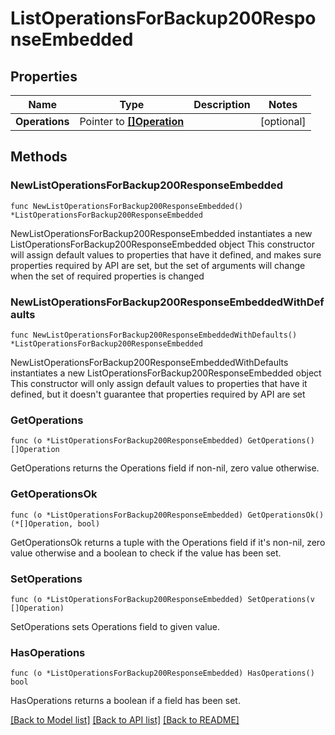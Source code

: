 # ListOperationsForBackup200ResponseEmbedded

## Properties

Name | Type | Description | Notes
------------ | ------------- | ------------- | -------------
**Operations** | Pointer to [**[]Operation**](Operation.md) |  | [optional] 

## Methods

### NewListOperationsForBackup200ResponseEmbedded

`func NewListOperationsForBackup200ResponseEmbedded() *ListOperationsForBackup200ResponseEmbedded`

NewListOperationsForBackup200ResponseEmbedded instantiates a new ListOperationsForBackup200ResponseEmbedded object
This constructor will assign default values to properties that have it defined,
and makes sure properties required by API are set, but the set of arguments
will change when the set of required properties is changed

### NewListOperationsForBackup200ResponseEmbeddedWithDefaults

`func NewListOperationsForBackup200ResponseEmbeddedWithDefaults() *ListOperationsForBackup200ResponseEmbedded`

NewListOperationsForBackup200ResponseEmbeddedWithDefaults instantiates a new ListOperationsForBackup200ResponseEmbedded object
This constructor will only assign default values to properties that have it defined,
but it doesn't guarantee that properties required by API are set

### GetOperations

`func (o *ListOperationsForBackup200ResponseEmbedded) GetOperations() []Operation`

GetOperations returns the Operations field if non-nil, zero value otherwise.

### GetOperationsOk

`func (o *ListOperationsForBackup200ResponseEmbedded) GetOperationsOk() (*[]Operation, bool)`

GetOperationsOk returns a tuple with the Operations field if it's non-nil, zero value otherwise
and a boolean to check if the value has been set.

### SetOperations

`func (o *ListOperationsForBackup200ResponseEmbedded) SetOperations(v []Operation)`

SetOperations sets Operations field to given value.

### HasOperations

`func (o *ListOperationsForBackup200ResponseEmbedded) HasOperations() bool`

HasOperations returns a boolean if a field has been set.


[[Back to Model list]](../README.md#documentation-for-models) [[Back to API list]](../README.md#documentation-for-api-endpoints) [[Back to README]](../README.md)


